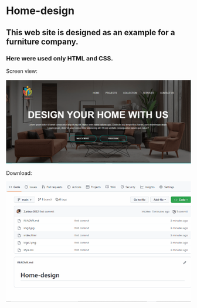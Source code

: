 # Home-design

<h2>This web site is designed as an example for a furniture company.</h2>

<h3>Here were used only HTML and CSS.</h3>

<p>Screen view:</p>

![](Home.gif)

<p>Download:</p>

![](Homedl.gif)